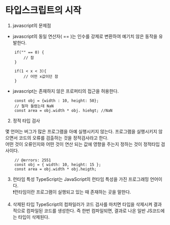# 타입스크립트의 시작

1. javascript의 문제점
- javascript의 동일 연산자( == )는 인수를 강제로 변환하여 예기치 않은 동작을 유발한다.
```
    if("" == 0) {
        // 참
    }

    if(1 < x < 3){
        // 어떤 x값이던 참
    }
```

- javascript는 존재하지 않은 프로퍼티의 접근을 허용한다.
```
    const obj = {width : 10, height: 50};
    // 철자 들렸는데 NaN 
    const area = obj.width * obj. hiehgt; //NaN
```

2. 정적 타입 검사

몇 언어는 버그가 많은 프로그램을 아예 실행시키지 않는다. 프로그램을 실행시키지 않으면서 코드의 오류를 검출하는 것을 정적검사라고 한다.   
어떤 것이 오류인지와 어떤 것이 연산 되는 값에 영향을 주는지 정하는 것이 정적타입 검사이다.   

```
    // @errors: 2551
    const obj = { width: 10, height: 15 };
    const area = obj.width * obj.heigth;
```

3. 런타임 특성
TypeScript는 JavaScript의 런타임 특성을 가진 프로그래밍 언어이다.    
❗런타임이란 프로그램이 실행되고 있는 때  존재하는 곳을 말한다.   

4. 삭제된 타입
TypeScript의 컴파일러가 코드 검사를 마치면 타입을 삭제시켜 결과적으로 컴파일된 코드를 생성한다.   즉 한번 컴파일되면, 결과로 나온 일반 JS코드에는 타입이 삭제된다.

